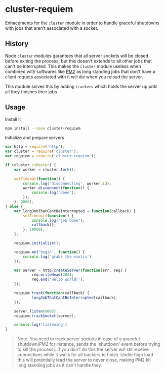 cluster-requiem
===============
Enhacements for the `cluster` module in order to handle graceful shutdowns with jobs that aren't associated with a socket.

History
-------
Node `cluster` modules garantees that all server sockets will be closed before exiting the process, but this doesn't extends to all other jobs that can't be interrupted.
This makes the `cluster` module useless when combined with softwares like [PM2](https://github.com/Unitech/PM2) as long standing jobs that don't have a client requets associated with it will die when you reload the server.

This module solves this by adding `trackers` which holds the server up until all they finishes their jobs.

Usage
-----
Install it
```sh
npm install --save cluster-requiem
```

Initialize and prepare servers
```javascript
var http = require('http');
var cluster = require('cluster');
var requiem = require('cluster-requiem');

if (cluster.isMaster) {
	var worker = cluster.fork();
	
	setTimeout(function() {
		console.log('disconnecting', worker.id);
		worker.disconnect(function() {
			console.log('done');
		});
	}, 2000);
} else {
	var longJobThatCantBeInterrupted = function(callback) {
		setTimeout(function() {
			console.log('job done');
			callback();
		}, 10000);
	};

	requiem.initialize();

	requiem.on('begin', function() {
		console.log('grabs the violin')
	});

	var server = http.createServer(function(err, req) {
			req.writeHead(200);
			req.end('Hello world!');
	});

	requiem.track(function(callback) {
			longJobThatCantBeInterrupted(callback);
	});

	server.listen(8080);
	requiem.trackSocket(server);

	console.log('listening')
}
```

> Note: You need to track server sockets in case of a graceful shutdown(PM2 for instance, sends the 'shutdown' event before trying to kill the process). If you don't do this the server will stil receive connections while it waits for all trackers to finish.
> Under high load this will potentially lead the server to never close, making PM2 kill long standing jobs as it can't handle they.

